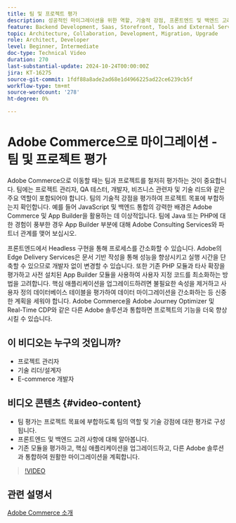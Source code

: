 ```yaml
---
title: 팀 및 프로젝트 평가
description: 성공적인 마이그레이션을 위한 역할, 기술적 강점, 프론트엔드 및 백엔드 고려 사항에 중점을 두고 Adobe Commerce에 대한 팀과 프로젝트를 평가합니다.
feature: Backend Development, Saas, Storefront, Tools and External Services
topic: Architecture, Collaboration, Development, Migration, Upgrade
role: Architect, Developer
level: Beginner, Intermediate
doc-type: Technical Video
duration: 270
last-substantial-update: 2024-10-24T00:00:00Z
jira: KT-16275
source-git-commit: 1fdf88a8ade2ad68e1d4966225ad22ce6239cb5f
workflow-type: tm+mt
source-wordcount: '278'
ht-degree: 0%

---
```



# Adobe Commerce으로 마이그레이션 - 팀 및 프로젝트 평가

Adobe Commerce으로 이동할 때는 팀과 프로젝트를 철저히 평가하는 것이 중요합니다. 팀에는 프로젝트 관리자, QA 테스터, 개발자, 비즈니스 관련자 및 기술 리드와 같은 주요 역할이 포함되어야 합니다. 팀의 기술적 강점을 평가하여 프로젝트 목표에 부합하는지 확인합니다. 예를 들어 JavaScript 및 백엔드 통합의 강력한 배경은 Adobe Commerce 및 App Builder을 활용하는 데 이상적입니다. 팀에 Java 또는 PHP에 대한 경험이 풍부한 경우 App Builder 부분에 대해 Adobe Consulting Services와 파트너 관계를 맺어 보십시오.

프론트엔드에서 Headless 구현을 통해 프로세스를 간소화할 수 있습니다. Adobe의 Edge Delivery Services은 문서 기반 작성을 통해 성능을 향상시키고 실행 시간을 단축할 수 있으므로 개발자 없이 변경할 수 있습니다. 또한 기존 PHP 모듈과 타사 확장을 평가하고 사전 설치된 App Builder 모듈을 사용하여 사용자 지정 코드를 최소화하는 방법을 고려합니다. 핵심 애플리케이션을 업그레이드하려면 불필요한 속성을 제거하고 사용자 정의 데이터베이스 테이블을 평가하여 데이터 마이그레이션을 간소화하는 등 신중한 계획을 세워야 합니다. Adobe Commerce을 Adobe Journey Optimizer 및 Real-Time CDP와 같은 다른 Adobe 솔루션과 통합하면 프로젝트의 기능을 더욱 향상시킬 수 있습니다.

## 이 비디오는 누구의 것입니까?

* 프로젝트 관리자
* 기술 리더/설계자
* E-commerce 개발자

## 비디오 콘텐츠 {#video-content}

* 팀 평가는 프로젝트 목표에 부합하도록 팀의 역할 및 기술 강점에 대한 평가로 구성됩니다.
* 프론트엔드 및 백엔드 고려 사항에 대해 알아봅니다.
* 기존 모듈을 평가하고, 핵심 애플리케이션을 업그레이드하고, 다른 Adobe 솔루션과 통합하여 원활한 마이그레이션을 계획합니다.
 
>[!VIDEO](https://video.tv.adobe.com/v/3435682/?learn=on)

## 관련 설명서

[Adobe Commerce 소개](https://experienceleague.adobe.com/en/docs/commerce-admin/start/about)
